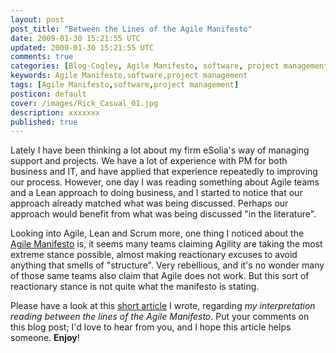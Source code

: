 ```yaml
---           
layout: post
post_title: "Between the Lines of the Agile Manifesto"
date: 2009-01-30 15:21:55 UTC
updated: 2009-01-30 15:21:55 UTC
comments: true
categories: [Blog-Cogley, Agile Manifesto, software, project management]
keywords: Agile Manifesto,software,project management
tags: [Agile Manifesto,software,project management]
posticon: default
cover: /images/Rick_Casual_01.jpg
description: xxxxxxx
published: true
---
```

 

Lately I have been thinking a lot about my firm eSolia's way of managing support and projects. We have a lot of experience with PM for both business and IT, and have applied that experience repeatedly to improving our process. However, one day I was reading something about Agile teams and a Lean approach to doing business, and I started to notice that our approach already matched what was being discussed. Perhaps our approach would benefit from what was being discussed "in the literature". 


Looking into Agile, Lean and Scrum more, one thing I noticed about the [Agile Manifesto](http://agilemanifesto.org/) is, it seems many teams claiming Agility are taking the most extreme stance possible, almost making reactionary excuses to avoid anything that smells of "structure". Very rebellious, and it's no wonder many of those same teams also claim that Agile does not work. But this sort of reactionary stance is not quite what the manifesto is stating. 


Please have a look at this [short article](http://rick.cogley.info/goodies/reference/rick-cogley-between-the-lines-of-the-agile-manifesto.php) I wrote, regarding _my interpretation reading between the lines of the Agile Manifesto_. Put your comments on this blog post; I'd love to hear from you, and I hope this article helps someone. **Enjoy**!




